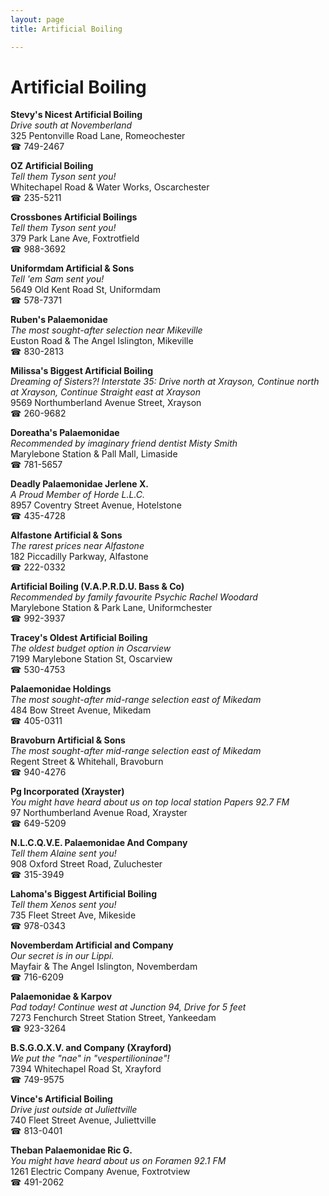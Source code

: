```yaml
---
layout: page 
title: Artificial Boiling

---
```



# Artificial Boiling


 **Stevy's Nicest Artificial Boiling**  
_Drive south at Novemberland_  
325 Pentonville Road Lane, Romeochester  
☎ 749-2467

**OZ Artificial Boiling**  
_Tell them Tyson sent you!_  
Whitechapel Road & Water Works, Oscarchester  
☎ 235-5211

**Crossbones Artificial Boilings**  
_Tell them Tyson sent you!_  
379 Park Lane Ave, Foxtrotfield  
☎ 988-3692

**Uniformdam Artificial & Sons**  
_Tell 'em Sam sent you!_  
5649 Old Kent Road St, Uniformdam  
☎ 578-7371

**Ruben's Palaemonidae**  
_The most sought-after selection near Mikeville_  
Euston Road & The Angel Islington, Mikeville  
☎ 830-2813

**Milissa's Biggest Artificial Boiling**  
_Dreaming of Sisters?! 
Interstate 35: Drive north at Xrayson, Continue north at Xrayson, Continue Straight east at Xrayson_  
9569 Northumberland Avenue Street, Xrayson  
☎ 260-9682

**Doreatha's Palaemonidae**  
_Recommended by imaginary friend dentist Misty Smith_  
Marylebone Station & Pall Mall, Limaside  
☎ 781-5657

**Deadly Palaemonidae Jerlene X.**  
_A Proud Member of Horde L.L.C._  
8957 Coventry Street Avenue, Hotelstone  
☎ 435-4728

**Alfastone Artificial & Sons**  
_The rarest prices near Alfastone_  
182 Piccadilly Parkway, Alfastone  
☎ 222-0332

**Artificial Boiling (V.A.P.R.D.U. Bass & Co)**  
_Recommended by family favourite Psychic Rachel Woodard_  
Marylebone Station & Park Lane, Uniformchester  
☎ 992-3937

**Tracey's Oldest Artificial Boiling**  
_The oldest budget option in Oscarview_  
7199 Marylebone Station St, Oscarview  
☎ 530-4753

**Palaemonidae Holdings**  
_The most sought-after mid-range selection east of Mikedam_  
484 Bow Street Avenue, Mikedam  
☎ 405-0311

**Bravoburn Artificial & Sons**  
_The most sought-after mid-range selection east of Mikedam_  
Regent Street & Whitehall, Bravoburn  
☎ 940-4276

**Pg Incorporated (Xrayster)**  
_You might have heard about us on top local station Papers 92.7 FM_  
97 Northumberland Avenue Road, Xrayster  
☎ 649-5209

**N.L.C.Q.V.E. Palaemonidae And Company**  
_Tell them Alaine sent you!_  
908 Oxford Street Road, Zuluchester  
☎ 315-3949

**Lahoma's Biggest Artificial Boiling**  
_Tell them Xenos sent you!_  
735 Fleet Street Ave, Mikeside  
☎ 978-0343

**Novemberdam Artificial and Company**  
_Our secret is in our Lippi._  
Mayfair & The Angel Islington, Novemberdam  
☎ 716-6209

**Palaemonidae & Karpov**  
_Pad today! 
Continue west at Junction 94, Drive for 5 feet_  
7273 Fenchurch Street Station Street, Yankeedam  
☎ 923-3264

**B.S.G.O.X.V. and Company (Xrayford)**  
_We put the "nae" in "vespertilioninae"!_  
7394 Whitechapel Road St, Xrayford  
☎ 749-9575

**Vince's Artificial Boiling**  
_Drive just outside at Juliettville_  
740 Fleet Street Avenue, Juliettville  
☎ 813-0401

**Theban Palaemonidae Ric G.**  
_You might have heard about us on Foramen 92.1 FM_  
1261 Electric Company Avenue, Foxtrotview  
☎ 491-2062

